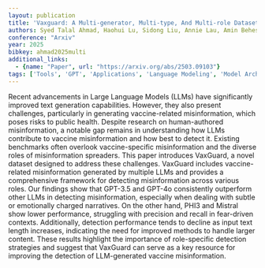 ```yaml
---
layout: publication
title: 'Vaxguard: A Multi-generator, Multi-type, And Multi-role Dataset For Detecting Llm-generated Vaccine Misinformation'
authors: Syed Talal Ahmad, Haohui Lu, Sidong Liu, Annie Lau, Amin Beheshti, Mark Dras, Usman Naseem
conference: "Arxiv"
year: 2025
bibkey: ahmad2025multi
additional_links:
  - {name: "Paper", url: "https://arxiv.org/abs/2503.09103"}
tags: ['Tools', 'GPT', 'Applications', 'Language Modeling', 'Model Architecture', 'Reinforcement Learning']
---
```

Recent advancements in Large Language Models (LLMs) have significantly
improved text generation capabilities. However, they also present challenges,
particularly in generating vaccine-related misinformation, which poses risks to
public health. Despite research on human-authored misinformation, a notable gap
remains in understanding how LLMs contribute to vaccine misinformation and how
best to detect it. Existing benchmarks often overlook vaccine-specific
misinformation and the diverse roles of misinformation spreaders. This paper
introduces VaxGuard, a novel dataset designed to address these challenges.
VaxGuard includes vaccine-related misinformation generated by multiple LLMs and
provides a comprehensive framework for detecting misinformation across various
roles. Our findings show that GPT-3.5 and GPT-4o consistently outperform other
LLMs in detecting misinformation, especially when dealing with subtle or
emotionally charged narratives. On the other hand, PHI3 and Mistral show lower
performance, struggling with precision and recall in fear-driven contexts.
Additionally, detection performance tends to decline as input text length
increases, indicating the need for improved methods to handle larger content.
These results highlight the importance of role-specific detection strategies
and suggest that VaxGuard can serve as a key resource for improving the
detection of LLM-generated vaccine misinformation.
